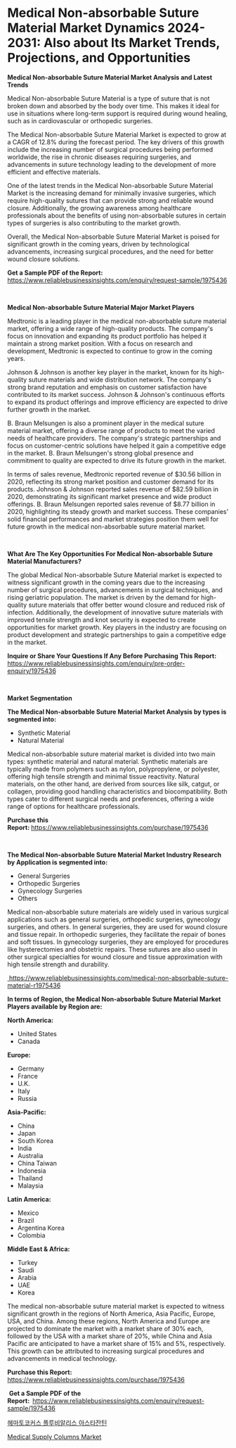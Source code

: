 <p><h1>Medical Non-absorbable Suture Material Market Dynamics 2024-2031: Also about Its Market Trends, Projections, and Opportunities</h1></p><p><strong>Medical Non-absorbable Suture Material Market Analysis and Latest Trends</strong></p>
<p><p>Medical Non-absorbable Suture Material is a type of suture that is not broken down and absorbed by the body over time. This makes it ideal for use in situations where long-term support is required during wound healing, such as in cardiovascular or orthopedic surgeries.</p><p>The Medical Non-absorbable Suture Material Market is expected to grow at a CAGR of 12.8% during the forecast period. The key drivers of this growth include the increasing number of surgical procedures being performed worldwide, the rise in chronic diseases requiring surgeries, and advancements in suture technology leading to the development of more efficient and effective materials.</p><p>One of the latest trends in the Medical Non-absorbable Suture Material Market is the increasing demand for minimally invasive surgeries, which require high-quality sutures that can provide strong and reliable wound closure. Additionally, the growing awareness among healthcare professionals about the benefits of using non-absorbable sutures in certain types of surgeries is also contributing to the market growth.</p><p>Overall, the Medical Non-absorbable Suture Material Market is poised for significant growth in the coming years, driven by technological advancements, increasing surgical procedures, and the need for better wound closure solutions.</p></p>
<p><strong>Get a Sample PDF of the Report:&nbsp;</strong> <a href="https://www.reliablebusinessinsights.com/enquiry/request-sample/1975436">https://www.reliablebusinessinsights.com/enquiry/request-sample/1975436</a></p>
<p>&nbsp;</p>
<p><strong>Medical Non-absorbable Suture Material Major Market Players</strong></p>
<p><p>Medtronic is a leading player in the medical non-absorbable suture material market, offering a wide range of high-quality products. The company's focus on innovation and expanding its product portfolio has helped it maintain a strong market position. With a focus on research and development, Medtronic is expected to continue to grow in the coming years.</p><p>Johnson & Johnson is another key player in the market, known for its high-quality suture materials and wide distribution network. The company's strong brand reputation and emphasis on customer satisfaction have contributed to its market success. Johnson & Johnson's continuous efforts to expand its product offerings and improve efficiency are expected to drive further growth in the market.</p><p>B. Braun Melsungen is also a prominent player in the medical suture material market, offering a diverse range of products to meet the varied needs of healthcare providers. The company's strategic partnerships and focus on customer-centric solutions have helped it gain a competitive edge in the market. B. Braun Melsungen's strong global presence and commitment to quality are expected to drive its future growth in the market.</p><p>In terms of sales revenue, Medtronic reported revenue of $30.56 billion in 2020, reflecting its strong market position and customer demand for its products. Johnson & Johnson reported sales revenue of $82.59 billion in 2020, demonstrating its significant market presence and wide product offerings. B. Braun Melsungen reported sales revenue of $8.77 billion in 2020, highlighting its steady growth and market success. These companies' solid financial performances and market strategies position them well for future growth in the medical non-absorbable suture material market.</p></p>
<p>&nbsp;</p>
<p><strong>What Are The Key Opportunities For Medical Non-absorbable Suture Material Manufacturers?</strong></p>
<p><p>The global Medical Non-absorbable Suture Material market is expected to witness significant growth in the coming years due to the increasing number of surgical procedures, advancements in surgical techniques, and rising geriatric population. The market is driven by the demand for high-quality suture materials that offer better wound closure and reduced risk of infection. Additionally, the development of innovative suture materials with improved tensile strength and knot security is expected to create opportunities for market growth. Key players in the industry are focusing on product development and strategic partnerships to gain a competitive edge in the market.</p></p>
<p><strong>Inquire or Share Your Questions If Any Before Purchasing This Report:</strong> <a href="https://www.reliablebusinessinsights.com/enquiry/pre-order-enquiry/1975436">https://www.reliablebusinessinsights.com/enquiry/pre-order-enquiry/1975436</a></p>
<p>&nbsp;</p>
<p><strong>Market Segmentation</strong></p>
<p><strong>The Medical Non-absorbable Suture Material Market Analysis by types is segmented into:</strong></p>
<p><ul><li>Synthetic Material</li><li>Natural Material</li></ul></p>
<p><p>Medical non-absorbable suture material market is divided into two main types: synthetic material and natural material. Synthetic materials are typically made from polymers such as nylon, polypropylene, or polyester, offering high tensile strength and minimal tissue reactivity. Natural materials, on the other hand, are derived from sources like silk, catgut, or collagen, providing good handling characteristics and biocompatibility. Both types cater to different surgical needs and preferences, offering a wide range of options for healthcare professionals.</p></p>
<p><strong>Purchase this Report:&nbsp;</strong><a href="https://www.reliablebusinessinsights.com/purchase/1975436">https://www.reliablebusinessinsights.com/purchase/1975436</a></p>
<p>&nbsp;</p>
<p><strong>The Medical Non-absorbable Suture Material Market Industry Research by Application is segmented into:</strong></p>
<p><ul><li>General Surgeries</li><li>Orthopedic Surgeries</li><li>Gynecology Surgeries</li><li>Others</li></ul></p>
<p><p>Medical non-absorbable suture materials are widely used in various surgical applications such as general surgeries, orthopedic surgeries, gynecology surgeries, and others. In general surgeries, they are used for wound closure and tissue repair. In orthopedic surgeries, they facilitate the repair of bones and soft tissues. In gynecology surgeries, they are employed for procedures like hysterectomies and obstetric repairs. These sutures are also used in other surgical specialties for wound closure and tissue approximation with high tensile strength and durability.</p></p>
<p><a href="https://www.reliablebusinessinsights.com/medical-non-absorbable-suture-material-r1975436">&nbsp;https://www.reliablebusinessinsights.com/medical-non-absorbable-suture-material-r1975436</a></p>
<p><strong>In terms of Region, the Medical Non-absorbable Suture Material Market Players available by Region are:</strong></p>
<p>
    <p> <strong> North America: </strong>
        <ul>
            <li>United States</li>
            <li>Canada</li>
        </ul>
        </p> 
    <p> <strong> Europe: </strong>
        <ul>
            <li>Germany</li>
            <li>France</li>
            <li>U.K.</li>
            <li>Italy</li>
            <li>Russia</li>
        </ul>
        </p> 
    <p> <strong> Asia-Pacific: </strong>
        <ul>
            <li>China</li>
            <li>Japan</li>
            <li>South Korea</li>
            <li>India</li>
            <li>Australia</li>
            <li>China Taiwan</li>
            <li>Indonesia</li>
            <li>Thailand</li>
            <li>Malaysia</li>
        </ul>
        </p> 
    <p> <strong> Latin America: </strong>
        <ul>
            <li>Mexico</li>
            <li>Brazil</li>
            <li>Argentina Korea</li>
            <li>Colombia</li>
        </ul>
        </p> 
    <p> <strong> Middle East & Africa: </strong>
        <ul>
            <li>Turkey</li>
            <li>Saudi</li>
            <li>Arabia</li>
            <li>UAE</li>
            <li>Korea</li>
        </ul>
    </p>
    </p>
<p><p>The medical non-absorbable suture material market is expected to witness significant growth in the regions of North America, Asia Pacific, Europe, USA, and China. Among these regions, North America and Europe are projected to dominate the market with a market share of 30% each, followed by the USA with a market share of 20%, while China and Asia Pacific are anticipated to have a market share of 15% and 5%, respectively. This growth can be attributed to increasing surgical procedures and advancements in medical technology.</p></p>
<p><strong>Purchase this Report: </strong><a href="https://www.reliablebusinessinsights.com/purchase/1975436">https://www.reliablebusinessinsights.com/purchase/1975436</a></p>
<p>&nbsp;<strong>Get a Sample PDF of the Report:&nbsp;&nbsp;</strong><a href="https://www.reliablebusinessinsights.com/enquiry/request-sample/1975436">https://www.reliablebusinessinsights.com/enquiry/request-sample/1975436</a></p>
<p><strong></strong></p>
<p><p><a href="https://github.com/nigaleamar09/Market-Research-Report-List-2/blob/main/307108977264.md">헤마토코커스 플루비알리스 아스타잔틴</a></p><p><a href="https://github.com/AdrianaPaucek2023/Market-Research-Report-List-2/blob/main/medical-supply-columns-market.md">Medical Supply Columns Market</a></p></p>